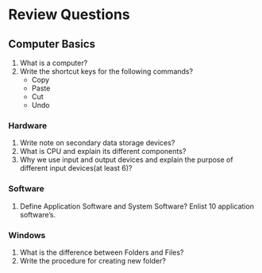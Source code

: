 # Review Questions

## Computer Basics

1. What is a computer?
1. Write the shortcut keys for the following commands?
    - Copy
    - Paste
    - Cut
    - Undo
  
### Hardware

1. Write note on secondary data storage devices?
1. What is CPU and explain its different components?
1. Why we use input and output devices and explain the purpose of different input devices(at least 6)?

### Software

1. Define Application Software and System Software? Enlist 10 application software’s.

### Windows

1. What is the difference between Folders and Files?
1. Write the procedure for creating new folder?
